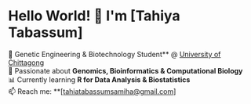 # Hello World! 👋 I'm [Tahiya Tabassum]  

🔬 Genetic Engineering & Biotechnology Student** @ [University of Chittagong](https://www.cu.ac.bd/)  
🧪 Passionate about **Genomics, Bioinformatics & Computational Biology**  
📊 Currently learning **R for Data Analysis & Biostatistics**  
📫 Reach me: **[tahiatabassumsamiha@gmail.com]  


<!--
**Tahiyaa734/Tahiyaa734** is a ✨ _special_ ✨ repository because its `README.md` (this file) appears on your GitHub profile.

Here are some ideas to get you started:

- 🔭 I’m currently working on ...
- 🌱 I’m currently learning ...
- 👯 I’m looking to collaborate on ...
- 🤔 I’m looking for help with ...
- 💬 Ask me about ...
- 📫 How to reach me: ...
- 😄 Pronouns: ...
- ⚡ Fun fact: ...
-->
